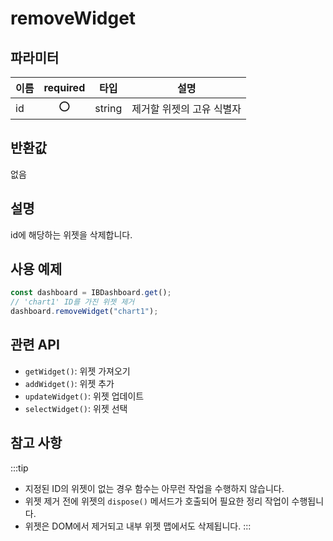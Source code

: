 # removeWidget

## 파라미터

| 이름 | required|타입   | 설명                      |
| ---- | :--:|------ | ------------------------- |
| id   | ⭕|string | 제거할 위젯의 고유 식별자 |

## 반환값

없음

## 설명

id에 해당하는 위젯을 삭제합니다.

## 사용 예제

```javascript
const dashboard = IBDashboard.get();
// 'chart1' ID를 가진 위젯 제거
dashboard.removeWidget("chart1");
```
## 관련 API

- `getWidget()`: 위젯 가져오기
- `addWidget()`: 위젯 추가
- `updateWidget()`: 위젯 업데이트
- `selectWidget()`: 위젯 선택

## 참고 사항
:::tip
- 지정된 ID의 위젯이 없는 경우 함수는 아무런 작업을 수행하지 않습니다.
- 위젯 제거 전에 위젯의 `dispose()` 메서드가 호출되어 필요한 정리 작업이 수행됩니다.
- 위젯은 DOM에서 제거되고 내부 위젯 맵에서도 삭제됩니다.
:::
